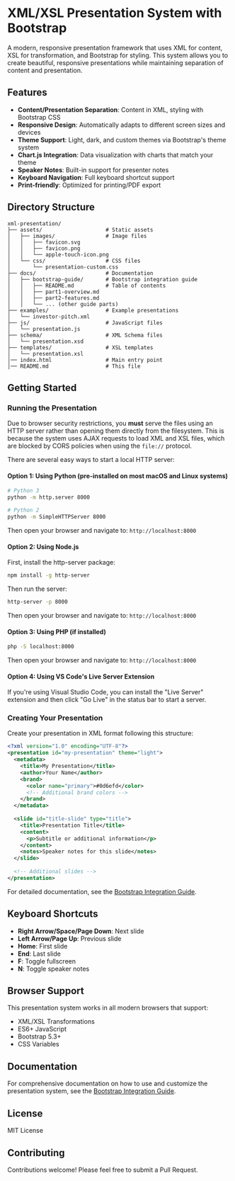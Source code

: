 # XML/XSL Presentation System with Bootstrap

A modern, responsive presentation framework that uses XML for content, XSL for transformation, and Bootstrap for styling. This system allows you to create beautiful, responsive presentations while maintaining separation of content and presentation.

## Features

- **Content/Presentation Separation**: Content in XML, styling with Bootstrap CSS
- **Responsive Design**: Automatically adapts to different screen sizes and devices
- **Theme Support**: Light, dark, and custom themes via Bootstrap's theme system
- **Chart.js Integration**: Data visualization with charts that match your theme
- **Speaker Notes**: Built-in support for presenter notes
- **Keyboard Navigation**: Full keyboard shortcut support
- **Print-friendly**: Optimized for printing/PDF export

## Directory Structure

```
xml-presentation/
├── assets/                    # Static assets
│   ├── images/                # Image files
│   │   ├── favicon.svg
│   │   ├── favicon.png
│   │   └── apple-touch-icon.png
│   └── css/                   # CSS files
│       └── presentation-custom.css
├── docs/                      # Documentation
│   ├── bootstrap-guide/       # Bootstrap integration guide
│   │   ├── README.md          # Table of contents
│   │   ├── part1-overview.md
│   │   ├── part2-features.md
│   │   └── ... (other guide parts)
├── examples/                  # Example presentations
│   └── investor-pitch.xml
├── js/                        # JavaScript files
│   └── presentation.js
├── schema/                    # XML Schema files
│   └── presentation.xsd
├── templates/                 # XSL templates
│   └── presentation.xsl
│── index.html                 # Main entry point
│── README.md                  # This file
```

## Getting Started

### Running the Presentation

Due to browser security restrictions, you **must** serve the files using an HTTP server rather than opening them directly from the filesystem. This is because the system uses AJAX requests to load XML and XSL files, which are blocked by CORS policies when using the `file://` protocol.

There are several easy ways to start a local HTTP server:

#### Option 1: Using Python (pre-installed on most macOS and Linux systems)

```bash
# Python 3
python -m http.server 8000

# Python 2
python -m SimpleHTTPServer 8000
```

Then open your browser and navigate to: `http://localhost:8000`

#### Option 2: Using Node.js

First, install the http-server package:

```bash
npm install -g http-server
```

Then run the server:

```bash
http-server -p 8000
```

Then open your browser and navigate to: `http://localhost:8000`

#### Option 3: Using PHP (if installed)

```bash
php -S localhost:8000
```

Then open your browser and navigate to: `http://localhost:8000`

#### Option 4: Using VS Code's Live Server Extension

If you're using Visual Studio Code, you can install the "Live Server" extension and then click "Go Live" in the status bar to start a server.

### Creating Your Presentation

Create your presentation in XML format following this structure:

```xml
<?xml version="1.0" encoding="UTF-8"?>
<presentation id="my-presentation" theme="light">
  <metadata>
    <title>My Presentation</title>
    <author>Your Name</author>
    <brand>
      <color name="primary">#0d6efd</color>
      <!-- Additional brand colors -->
    </brand>
  </metadata>
  
  <slide id="title-slide" type="title">
    <title>Presentation Title</title>
    <content>
      <p>Subtitle or additional information</p>
    </content>
    <notes>Speaker notes for this slide</notes>
  </slide>
  
  <!-- Additional slides -->
</presentation>
```

For detailed documentation, see the [Bootstrap Integration Guide](docs/bootstrap-guide/README.md).

## Keyboard Shortcuts

- **Right Arrow/Space/Page Down**: Next slide
- **Left Arrow/Page Up**: Previous slide
- **Home**: First slide
- **End**: Last slide
- **F**: Toggle fullscreen
- **N**: Toggle speaker notes

## Browser Support

This presentation system works in all modern browsers that support:
- XML/XSL Transformations
- ES6+ JavaScript
- Bootstrap 5.3+
- CSS Variables

## Documentation

For comprehensive documentation on how to use and customize the presentation system, see the [Bootstrap Integration Guide](docs/bootstrap-guide/README.md).

## License

MIT License

## Contributing

Contributions welcome! Please feel free to submit a Pull Request.
